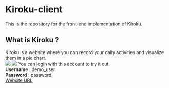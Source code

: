 # Kiroku-client
This is the repository for the front-end implementation of Kiroku.

## What is Kiroku ?
Kiroku is a website where you can record your daily activities and visualize them in a pie chart.  
![](https://user-images.githubusercontent.com/65438064/147901619-344b21fb-68f0-4f30-bc63-514e7aab7315.png)
![](https://user-images.githubusercontent.com/65438064/147901622-4866fb11-8c1e-412a-aded-0b7484133959.png)
You can login with this account to try it out.  
**Username** : demo_user  
**Password** : password  
[Website URL](cocky-brahmagupta-6255c2.netlify.app)
